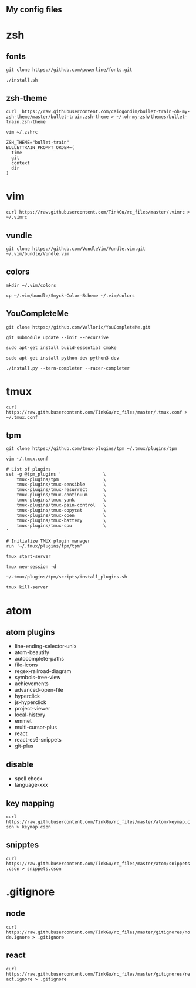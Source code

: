 My config files
---
# zsh
## fonts
`git clone https://github.com/powerline/fonts.git`

`./install.sh`

## zsh-theme
`curl  https://raw.githubusercontent.com/caiogondim/bullet-train-oh-my-zsh-theme/master/bullet-train.zsh-theme > ~/.oh-my-zsh/themes/bullet-train.zsh-theme`

`vim ~/.zshrc`
```
ZSH_THEME="bullet-train"
BULLETTRAIN_PROMPT_ORDER=(
  time
  git
  context
  dir
)
```

# vim
`curl https://raw.githubusercontent.com/TinkGu/rc_files/master/.vimrc > ~/.vimrc`

## vundle
`git clone https://github.com/VundleVim/Vundle.vim.git ~/.vim/bundle/Vundle.vim`

## colors
`mkdir ~/.vim/colors`

`cp ~/.vim/bundle/Smyck-Color-Scheme ~/.vim/colors`

## YouCompleteMe

`git clone https://github.com/Valloric/YouCompleteMe.git`

`git submodule update --init --recursive`

`sudo apt-get install build-essential cmake`

`sudo apt-get install python-dev python3-dev`

`./install.py --tern-completer --racer-completer`

# tmux
`curl https://raw.githubusercontent.com/TinkGu/rc_files/master/.tmux.conf > ~/.tmux.conf`

## tpm
`git clone https://github.com/tmux-plugins/tpm ~/.tmux/plugins/tpm`

`vim ~/.tmux.conf`
```
# List of plugins
set -g @tpm_plugins '                \
    tmux-plugins/tpm                 \
    tmux-plugins/tmux-sensible       \
    tmux-plugins/tmux-resurrect      \
    tmux-plugins/tmux-continuum      \
    tmux-plugins/tmux-yank           \
    tmux-plugins/tmux-pain-control   \
    tmux-plugins/tmux-copycat        \
    tmux-plugins/tmux-open           \
    tmux-plugins/tmux-battery        \
    tmux-plugins/tmux-cpu            \
'

# Initialize TMUX plugin manager
run '~/.tmux/plugins/tpm/tpm'
```

`tmux start-server`

`tmux new-session -d`

`~/.tmux/plugins/tpm/scripts/install_plugins.sh`

`tmux kill-server`

# atom
## atom plugins
* line-ending-selector-unix
* atom-beautify
* autocomplete-paths
* file-icons
* regex-railroad-diagram
* symbols-tree-view
* achievements
* advanced-open-file
* hyperclick
* js-hyperclick
* project-viewer
* local-history
* emmet
* multi-cursor-plus
* react
* react-es6-snippets
* git-plus

## disable
* spell check
* language-xxx

## key mapping
`curl https://raw.githubusercontent.com/TinkGu/rc_files/master/atom/keymap.cson > keymap.cson`

## snipptes
`curl https://raw.githubusercontent.com/TinkGu/rc_files/master/atom/snippets.cson > snippets.cson`


# .gitignore
## node
`curl https://raw.githubusercontent.com/TinkGu/rc_files/master/gitignores/node.ignore > .gitignore`
## react
`curl https://raw.githubusercontent.com/TinkGu/rc_files/master/gitignores/react.ignore > .gitignore`
